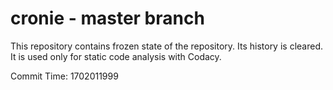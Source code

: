 # cronie - master branch

This repository contains frozen state of the repository.
Its history is cleared. It is used only for static code
analysis with Codacy.

Commit Time: 1702011999